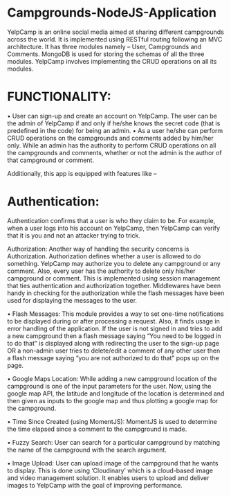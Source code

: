 # Campgrounds-NodeJS-Application
YelpCamp is an online social media aimed at sharing different campgrounds across the world. It is implemented using RESTful routing following an MVC architecture. It has three modules namely – User, Campgrounds and Comments. MongoDB is used for storing the schemas of all the three modules. YelpCamp involves implementing the CRUD operations on all its modules. 

# FUNCTIONALITY:

•	User can sign-up and create an account on YelpCamp. The user can be the admin of YelpCamp if and only if he/she knows the secret code (that is predefined in the code) for being an admin. 
•	As a user he/she can perform CRUD operations on the campgrounds and comments added by him/her only. While an admin has the authority to perform CRUD operations on all the campgrounds and comments, whether or not the admin is the author of that campground or comment.

Additionally, this app is equipped with features like –
# Authentication:
Authentication confirms that a user is who they claim to be. For example, when a user logs into his account on YelpCamp, then YelpCamp can verify that it is you and not an attacker trying to trick.

Authorization:
Another way of handling the security concerns is Authorization. Authorization defines whether a user is allowed to do something. YelpCamp may authorize you to delete any campground or any comment. Also, every user has the authority to delete only his/her campground or comment. 
This is implemented using session management that ties authentication and authorization together. Middlewares have been handy in checking for the authorization while the flash messages have been used for displaying the messages to the user.

•	Flash Messages:
This module provides a way to set one-time notifications to be displayed during or after processing a request. Also, it finds usage in error handling of the application. If the user is not signed in and tries to add a new campground then a flash message saying “You need to be logged in to do that” is displayed along with redirecting the user to the sign-up page OR a non-admin user tries to delete/edit a comment of any other user then a flash message saying “you are not authorized to do that” pops up on the page.

•	Google Maps Location:
While adding a new campground location of the campground is one of the input parameters for the user. Now, using the google map API, the latitude and longitude of the location is determined and then given as inputs to the google map and thus plotting a google map for the campground.

•	Time Since Created (using MomentJS):
MomentJS is used to determine the time elapsed since a comment to the campground is made.

•	Fuzzy Search:
User can search for a particular campground by matching the name of the campground with the search argument.

•	Image Upload:
User can upload image of the campground that he wants to display. This is done using ‘Cloudinary’ which is a cloud-based image and video management solution. It enables users to upload and deliver images to YelpCamp with the goal of improving performance.

